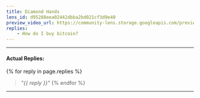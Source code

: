 ```yaml
---
title: Diamond Hands
lens_id: d95288eea02442dbba2bd021cf3d9e40
preview_video_url: https://community-lens.storage.googleapis.com/preview-media/final/2c4842a4-565f-476a-9e8f-d348a116d969.mp4
replies:
    - How do I buy bitcoin?
---
```


---

#### Actual Replies:

{% for reply in page.replies %}
> _"{{ reply }}"_
{% endfor %}


---
